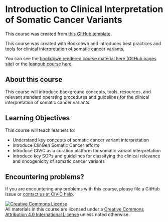 # Introduction to Clinical Interpretation of Somatic Cancer Variants

This course was created from [this GitHub template](https://github.com/jhudsl/OTTR_Template).

This course was created with Bookdown and introduces best practices and tools for clinical interpretation of somatic cancer variants.

You can see the [bookdown rendered course material here (GitHub pages site)](https://griffithlab.github.io/CIVIC_SVI_Course/index.html) or the [leanpub course here](https://leanpub.com/c/introcivic). 

## About this course

This course will introduce background concepts, tools, resources, and relevant standard operating procedures and guidelines for the clinical interpretation of somatic cancer variants. 

## Learning Objectives

This course will teach learners to:  

- Understand key concepts of somatic cancer variant interpretation
- Introduce ClinGen Somatic Cancer efforts
- Introduce CIViC as a curation platform for somatic variant interpretation
- Introduce key SOPs and guidelines for classifying the clinical relevance and oncogenicity of somatic cancer variants

## Encountering problems?

If you are encountering any problems with this course, please file a GitHub issue or [contact us at CIViC help](mailto:help@civicdb.org).

<a rel="license" href="http://creativecommons.org/licenses/by/4.0/"><img alt="Creative Commons License" style="border-width:0" src="https://i.creativecommons.org/l/by/4.0/88x31.png" /></a><br />All materials in this course are licensed under a <a rel="license" href="http://creativecommons.org/licenses/by/4.0/">Creative Commons Attribution 4.0 International License</a> unless noted otherwise.
